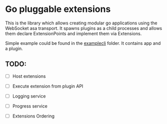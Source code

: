 # Go pluggable extensions

This is the library which allows creating modular go applications using the WebSocket asa transport.
It spawns plugins as a child processes and allows them declare ExtensionPoints and implement them via Extensions.

Simple example could be found in the [examplecli](./examplecli) folder. It contains app and a plugin.

## TODO:
- [ ] Host extensions
- [ ] Execute extension from plugin API
- [ ] Logging service
- [ ] Progress service

- [ ] Extensions Ordering
